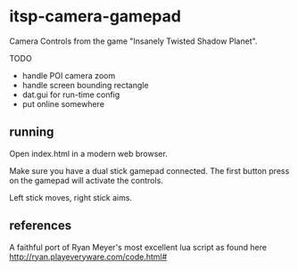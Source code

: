 # itsp-camera-gamepad

Camera Controls from the game "Insanely Twisted Shadow Planet".


TODO
* handle POI camera zoom
* handle screen bounding rectangle
* dat.gui for run-time config
* put online somewhere


## running

Open index.html in a modern web browser.

Make sure you have a dual stick gamepad connected. The first button press on the gamepad will activate the controls.

Left stick moves, right stick aims.


## references

A faithful port of Ryan Meyer's most excellent lua script as found here http://ryan.playeveryware.com/code.html#
